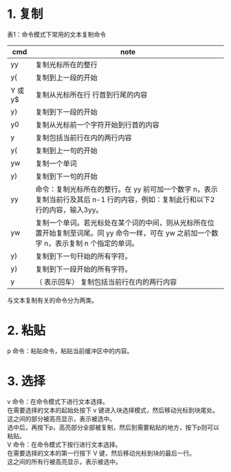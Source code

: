 # 1. 复制   
表1：命令模式下常用的文本复制命令  

| cmd | note |     
| -- | -- |     
| yy | 复制光标所在的整行 |
| y{ | 复制到上一段的开始 |
| Y 或 y$ |	复制从光标所在行 行首到行尾的内容	|
| y} |	复制到下一段的开始 |
| y0 | 复制从光标前一个字符开始到行首的内容 |
| y<CR> | 	复制包括当前行在内的两行内容 |  
| y( | 复制到上一句的开始 |  
|	yw | 复制一个单词 |  
| y) | 复制到下一句的开始 |  	 	 
| yy | 命令：复制光标所在的整行。在 yy 前可加一个数字 n，表示复制当前行及其后 n-1 行的内容，例如：复制此行和以下2行的内容，输入3yy。 |  
|  yw | 复制一个单词。若光标处在某个词的中间，则从光标所在位置开始复制至词尾。同 yy 命令一样，可在 yw 之前加一个数字 n，表示复制 n 个指定的单词。|  
|  y) |  复制到下一句幵始的所有字符。 |  
| y} | 复制到下一段开始的所有字符。 |  
| y<CR> | （<CR> 表示回车） 复制包括当前行在内的两行内容|  

与文本复制有关的命令分为两类。

# 2. 粘贴  
p 命令：粘贴命令，粘贴当前缓冲区中的内容。
# 3. 选择
v 命令：在命令模式下进行文本选择。  
在需要选择的文本的起始处按下 v 键进入块选择模式，然后移动光标到块尾处。这之间的部分被高亮显示，表示被选中。  
选中后，再按下p，高亮部分全部被复制，然后到需要粘贴的地方，按下p则可以粘贴。  
V 命令：在命令模式下按行进行文本选择。  
在需要选择的文本的第一行按下 V 键，然后移动光标到块的最后一行。  
这之间的所有行被高亮显示，表示被选中。
